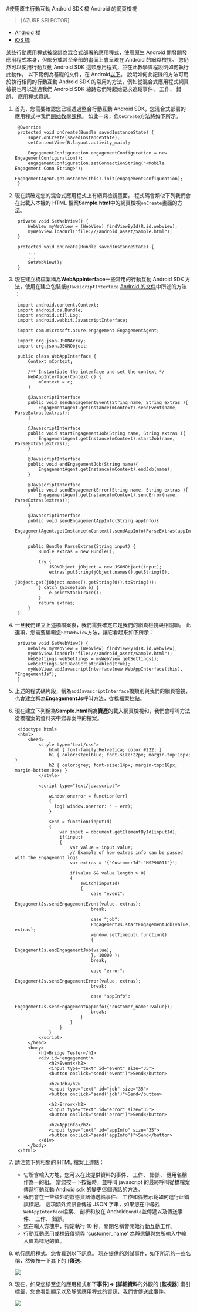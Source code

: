 <properties 
    pageTitle="使用原生行動互動 Android SDK 橋 Android 的網頁檢視" 
    description="說明如何建立橋樑執行 Javascript 及原生的行動互動 Android SDK 的網頁檢視"      
    services="mobile-engagement" 
    documentationCenter="mobile" 
    authors="piyushjo" 
    manager="erikre" 
    editor="" />

<tags 
    ms.service="mobile-engagement" 
    ms.workload="mobile" 
    ms.tgt_pltfrm="mobile-android" 
    ms.devlang="Java" 
    ms.topic="article" 
    ms.date="08/19/2016" 
    ms.author="piyushjo" />

#<a name="bridge-android-webview-with-native-mobile-engagement-android-sdk"></a>使用原生行動互動 Android SDK 橋 Android 的網頁檢視

> [AZURE.SELECTOR]
- [Android 橋](mobile-engagement-bridge-webview-native-android.md)
- [iOS 橋](mobile-engagement-bridge-webview-native-ios.md)

某些行動應用程式被設計為混合式部署的應用程式，使用原生 Android 開發開發應用程式本身，但部分或甚至全部的畫面上會呈現在 Android 的網頁檢視。 您仍然可以使用行動互動 Android SDK 這類應用程式，並在此教學課程說明如何執行此動作。 以下範例為基礎的文件，在 Android[以下](https://developer.android.com/guide/webapps/webview.html#BindingJavaScript)。 說明如何此記錄的方法可用於執行相同的行動互動 Android SDK 的常用的方法，例如從混合式應用程式網頁檢視也可以透過我們 Android SDK 線路它們時起始要求追蹤事件、 工作、 錯誤、 應用程式資訊。 

1. 首先，您需要確認您已經透過整合行動互動 Android SDK，您混合式部署的應用程式中我們[開始教學課程](mobile-engagement-android-get-started.md)。 如此一來，您`OnCreate`方法將如下所示。  
    
        @Override
        protected void onCreate(Bundle savedInstanceState) {
            super.onCreate(savedInstanceState);
            setContentView(R.layout.activity_main);
    
            EngagementConfiguration engagementConfiguration = new EngagementConfiguration();
            engagementConfiguration.setConnectionString("<Mobile Engagement Conn String>");
            EngagementAgent.getInstance(this).init(engagementConfiguration);
        }

2. 現在請確定您的混合式應用程式上有網頁檢視畫面。 程式碼會類似下列我們會在此載入本機的 HTML 檔案**Sample.html**中的網頁檢視`onCreate`畫面的方法。 

        private void SetWebView() {
            WebView myWebView = (WebView) findViewById(R.id.webview);
            myWebView.loadUrl("file:///android_asset/Sample.html");
        }

        protected void onCreate(Bundle savedInstanceState) {
            ...
            ...
            SetWebView();
        }

3. 現在建立橋檔案稱為**WebAppInterface**一些常用的行動互動 Android SDK 方法，使用在建立包裝紙`@JavascriptInterface` [Android 的文件](https://developer.android.com/guide/webapps/webview.html#BindingJavaScript)中所述的方法︰

        import android.content.Context;
        import android.os.Bundle;
        import android.util.Log;
        import android.webkit.JavascriptInterface;
        
        import com.microsoft.azure.engagement.EngagementAgent;
        
        import org.json.JSONArray;
        import org.json.JSONObject;
        
        public class WebAppInterface {
            Context mContext;
        
            /** Instantiate the interface and set the context */
            WebAppInterface(Context c) {
                mContext = c;
            }
        
            @JavascriptInterface
            public void sendEngagementEvent(String name, String extras ){
                EngagementAgent.getInstance(mContext).sendEvent(name, ParseExtras(extras));
            }
        
            @JavascriptInterface
            public void startEngagementJob(String name, String extras ){
                EngagementAgent.getInstance(mContext).startJob(name, ParseExtras(extras));
            }
        
            @JavascriptInterface
            public void endEngagementJob(String name){
                EngagementAgent.getInstance(mContext).endJob(name);
            }
        
            @JavascriptInterface
            public void sendEngagementError(String name, String extras ){
                EngagementAgent.getInstance(mContext).sendError(name, ParseExtras(extras));
            }
        
            @JavascriptInterface
            public void sendEngagementAppInfo(String appInfo){
                EngagementAgent.getInstance(mContext).sendAppInfo(ParseExtras(appInfo));
            }
        
            public Bundle ParseExtras(String input) {
                Bundle extras = new Bundle();
        
                try {
                    JSONObject jObject = new JSONObject(input);
                    extras.putString(jObject.names().getString(0),
                            jObject.get(jObject.names().getString(0)).toString());
                } catch (Exception e) {
                    e.printStackTrace();
                }
                return extras;
            }
        }  

4. 一旦我們建立上述橋檔案後，我們需要確定它是我們的網頁檢視與相關聯。 此選項，您需要編輯您`SetWebview`方法，讓它看起來如下所示︰

        private void SetWebView() {
            WebView myWebView = (WebView) findViewById(R.id.webview);
            myWebView.loadUrl("file:///android_asset/Sample.html");
            WebSettings webSettings = myWebView.getSettings();
            webSettings.setJavaScriptEnabled(true);
            myWebView.addJavascriptInterface(new WebAppInterface(this), "EngagementJs");
        }

5. 上述的程式碼片段，稱為`addJavascriptInterface`橋類別與我們的網頁檢視，也會建立稱為**EngagementJs**呼叫方法，從橋檔案控點。 

6. 現在建立下列稱為**Sample.html**稱為**資產**的載入網頁檢視和，我們會呼叫方法從橋檔案的資料夾中您專案中的檔案。

        <!doctype html>
        <html>
            <head>
                <style type='text/css'>
                    html { font-family:Helvetica; color:#222; }
                    h1 { color:steelblue; font-size:22px; margin-top:16px; }
                    h2 { color:grey; font-size:14px; margin-top:18px; margin-bottom:0px; }
                </style>
        
                <script type="text/javascript">
        
                    window.onerror = function(err)
                    {
                      log('window.onerror: ' + err);
                    }
        
                    send = function(inputId)
                    {
                        var input = document.getElementById(inputId);
                        if(input)
                        {
                            var value = input.value;
                            // Example of how extras info can be passed with the Engagement logs
                            var extras = '{"CustomerId":"MS290011"}';
        
                            if(value && value.length > 0)
                            {
                                switch(inputId)
                                {
                                    case "event":
                                    EngagementJs.sendEngagementEvent(value, extras);
                                    break;
        
                                    case "job":
                                    EngagementJs.startEngagementJob(value, extras);
                                    window.setTimeout( function()
                                    {
                                      EngagementJs.endEngagementJob(value);
                                    }, 10000 );
                                    break;
        
                                    case "error":
                                    EngagementJs.sendEngagementError(value, extras);
                                    break;
        
                                    case "appInfo":
                                    EngagementJs.sendEngagementAppInfo({"customer_name":value});
                                    break;
                                }
                            }
                        }
                    }
                </script>
            </head>
            <body>
                <h1>Bridge Tester</h1>
                <div id='engagement'>
                    <h2>Event</h2>
                    <input type="text" id="event" size="35">
                    <button onclick="send('event')">Send</button>
        
                    <h2>Job</h2>
                    <input type="text" id="job" size="35">
                    <button onclick="send('job')">Send</button>
        
                    <h2>Error</h2>
                    <input type="text" id="error" size="35">
                    <button onclick="send('error')">Send</button>
        
                    <h2>AppInfo</h2>
                    <input type="text" id="appInfo" size="35">
                    <button onclick="send('appInfo')">Send</button>
                </div>
            </body>
        </html>

8. 請注意下列相關的 HTML 檔案上述點︰

    -   它所含輸入方塊，您可以在此提供資料的事件、 工作、 錯誤、 應用名稱作為一的組。 當您按一下按鈕時，並呼叫 javascript 的最終呼叫從橋檔案傳遞行動互動 Android sdk 的變更這個通話的方法。 
    -   我們會在一些額外的靜態資訊傳送給事件、 工作和偶數示範如何進行此錯誤標記。 這項額外資訊會傳送 JSON 字串，如果您在中尋找`WebAppInterface`檔案、 剖析和放在 Android`Bundle`並傳遞以及傳送事件、 工作、 錯誤。 
    -   您在輸入方塊中，指定執行 10 秒，關閉名稱會開始行動互動工作。 
    -   行動互動應用或標籤傳遞與 'customer_name' 為靜態鍵與您所輸入中輸入值為標記的值。 
 
9. 執行應用程式，您會看到以下訊息。 現在提供的測試事件，如下所示的一些名稱，然後按一下其下的 [**傳送**。 

    ![][1]

10. 現在，如果您移至您的應用程式和下**事件]-> [詳細資料**的外觀的 [**監視器**] 索引標籤，您會看到顯示以及靜態應用程式的資訊，我們會傳送此事件。 

    ![][2]

<!-- Images. -->
[1]: ./media/mobile-engagement-bridge-webview-native-android/sending-event.png
[2]: ./media/mobile-engagement-bridge-webview-native-android/event-output.png
